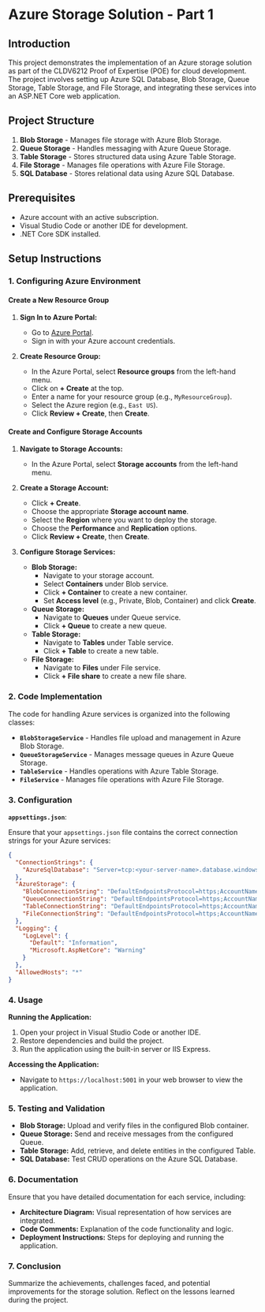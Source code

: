 # Azure Storage Solution - Part 1

## Introduction

This project demonstrates the implementation of an Azure storage solution as part of the CLDV6212 Proof of Expertise (POE) for cloud development. The project involves setting up Azure SQL Database, Blob Storage, Queue Storage, Table Storage, and File Storage, and integrating these services into an ASP.NET Core web application.

## Project Structure

1. **Blob Storage** - Manages file storage with Azure Blob Storage.
2. **Queue Storage** - Handles messaging with Azure Queue Storage.
3. **Table Storage** - Stores structured data using Azure Table Storage.
4. **File Storage** - Manages file operations with Azure File Storage.
5. **SQL Database** - Stores relational data using Azure SQL Database.

## Prerequisites

- Azure account with an active subscription.
- Visual Studio Code or another IDE for development.
- .NET Core SDK installed.

## Setup Instructions

### 1. Configuring Azure Environment

#### Create a New Resource Group

1. **Sign In to Azure Portal:**
   - Go to [Azure Portal](https://portal.azure.com/).
   - Sign in with your Azure account credentials.

2. **Create Resource Group:**
   - In the Azure Portal, select **Resource groups** from the left-hand menu.
   - Click on **+ Create** at the top.
   - Enter a name for your resource group (e.g., `MyResourceGroup`).
   - Select the Azure region (e.g., `East US`).
   - Click **Review + Create**, then **Create**.

#### Create and Configure Storage Accounts

1. **Navigate to Storage Accounts:**
   - In the Azure Portal, select **Storage accounts** from the left-hand menu.

2. **Create a Storage Account:**
   - Click **+ Create**.
   - Choose the appropriate **Storage account name**.
   - Select the **Region** where you want to deploy the storage.
   - Choose the **Performance** and **Replication** options.
   - Click **Review + Create**, then **Create**.

3. **Configure Storage Services:**
   - **Blob Storage:**
     - Navigate to your storage account.
     - Select **Containers** under Blob service.
     - Click **+ Container** to create a new container.
     - Set **Access level** (e.g., Private, Blob, Container) and click **Create**.
   - **Queue Storage:**
     - Navigate to **Queues** under Queue service.
     - Click **+ Queue** to create a new queue.
   - **Table Storage:**
     - Navigate to **Tables** under Table service.
     - Click **+ Table** to create a new table.
   - **File Storage:**
     - Navigate to **Files** under File service.
     - Click **+ File share** to create a new file share.

### 2. Code Implementation

The code for handling Azure services is organized into the following classes:

- **`BlobStorageService`** - Handles file upload and management in Azure Blob Storage.
- **`QueueStorageService`** - Manages message queues in Azure Queue Storage.
- **`TableService`** - Handles operations with Azure Table Storage.
- **`FileService`** - Manages file operations with Azure File Storage.

### 3. Configuration

**`appsettings.json`**:

Ensure that your `appsettings.json` file contains the correct connection strings for your Azure services:

```json
{
  "ConnectionStrings": {
    "AzureSqlDatabase": "Server=tcp:<your-server-name>.database.windows.net,1433;Database=<your-database-name>;User ID=<your-username>;Password=<your-password>;Trusted_Connection=False;Encrypt=True;"
  },
  "AzureStorage": {
    "BlobConnectionString": "DefaultEndpointsProtocol=https;AccountName=<your-account-name>;AccountKey=<your-account-key>;BlobEndpoint=<your-blob-endpoint>;",
    "QueueConnectionString": "DefaultEndpointsProtocol=https;AccountName=<your-account-name>;AccountKey=<your-account-key>;QueueEndpoint=<your-queue-endpoint>;",
    "TableConnectionString": "DefaultEndpointsProtocol=https;AccountName=<your-account-name>;AccountKey=<your-account-key>;TableEndpoint=<your-table-endpoint>;",
    "FileConnectionString": "DefaultEndpointsProtocol=https;AccountName=<your-account-name>;AccountKey=<your-account-key>;FileEndpoint=<your-file-endpoint>;"
  },
  "Logging": {
    "LogLevel": {
      "Default": "Information",
      "Microsoft.AspNetCore": "Warning"
    }
  },
  "AllowedHosts": "*"
}
```

### 4. Usage

**Running the Application:**

1. Open your project in Visual Studio Code or another IDE.
2. Restore dependencies and build the project.
3. Run the application using the built-in server or IIS Express.

**Accessing the Application:**

- Navigate to `https://localhost:5001` in your web browser to view the application.

### 5. Testing and Validation

- **Blob Storage:** Upload and verify files in the configured Blob container.
- **Queue Storage:** Send and receive messages from the configured Queue.
- **Table Storage:** Add, retrieve, and delete entities in the configured Table.
- **SQL Database:** Test CRUD operations on the Azure SQL Database.

### 6. Documentation

Ensure that you have detailed documentation for each service, including:

- **Architecture Diagram:** Visual representation of how services are integrated.
- **Code Comments:** Explanation of the code functionality and logic.
- **Deployment Instructions:** Steps for deploying and running the application.

### 7. Conclusion

Summarize the achievements, challenges faced, and potential improvements for the storage solution. Reflect on the lessons learned during the project.
